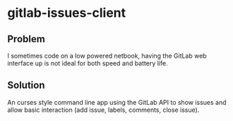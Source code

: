# gitlab-issues-client

## Problem

I sometimes code on a low powered netbook, having the GitLab web interface up is not ideal for both speed and battery life.

## Solution

An curses style command line app using the GitLab API to show issues and allow basic interaction (add issue, labels, comments, close issue).
